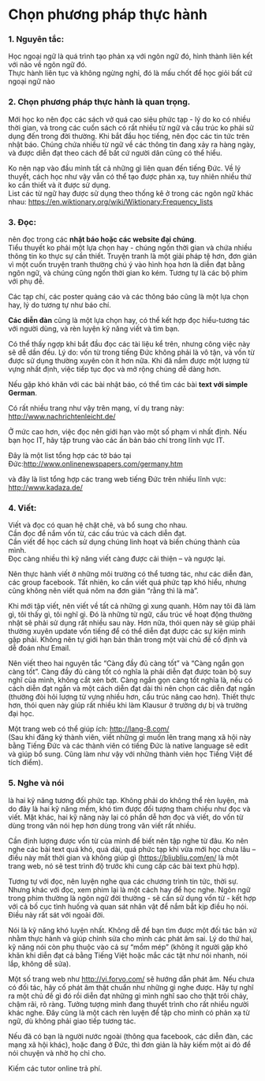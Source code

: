 # Chọn phương pháp thực hành
### 1. Nguyên tắc:
Học ngoại ngữ là quá trình tạo phản xạ với ngôn ngữ đó, hình thành liên kết với não về ngôn ngữ đó. <br>
Thực hành liên tục và không ngừng nghỉ, đó là mấu chốt để học giỏi bất cứ ngoại ngữ nào

### 2. Chọn phương pháp thực hành là quan trọng. <br>
Mới học ko nên đọc các sách vở quá cao siêu phức tạp - lý do ko có nhiều thời gian, và trong các cuốn sách có rất nhiều từ ngữ và cấu trúc ko phải sử dụng đến trong đời thường. Khi bắt đầu học tiếng, nên đọc các tin tức trên nhật báo. Chúng chứa nhiều từ ngữ về các thông tin đang xảy ra hàng ngày, và được diễn đạt theo cách để bất cứ người dân cũng có thể hiểu.

Ko nên nạp vào đầu mình tất cả những gì liên quan đến tiếng Đức. Về lý thuyết, cách học như vậy vẫn có thể tạo được phản xạ, tuy nhiên nhiều thứ ko cần thiết và ít được sử dụng. <br />
List các từ ngữ hay được sử dụng theo thống kê ở trong các ngôn ngữ khác nhau: https://en.wiktionary.org/wiki/Wiktionary:Frequency_lists

### 3. Đọc:
nên đọc trong các **nhật báo hoặc các website đại chúng**. <br>
Tiểu thuyết ko phải một lựa chọn hay - chúng ngốn thời gian và chứa nhiều thông tin ko thực sự cần thiết. Truyện tranh là một giải pháp tệ hơn, đơn giản vì một cuốn truyện tranh thường chú ý vào hình họa hơn là diễn đạt bằng ngôn ngữ, và chúng cũng ngốn thời gian ko kém. Tương tự là các bộ phim với phụ đề.

Các tạp chí, các poster quảng cáo và các thông báo cũng là một lựa chọn hay, lý do tương tự như báo chí.

**Các diễn đàn** cũng là một lựa chọn hay, có thể kết hợp đọc hiểu-tương tác với người dùng, và rèn luyện kỹ năng viết và tìm bạn.

Có thể thấy ngợp khi bắt đầu đọc các tài liệu kể trên, nhưng công việc này sẽ dễ dần đều. Lý do: vốn từ trong tiếng Đức không phải là vô tận, và vốn từ được sử dụng thường xuyên còn ít hơn nữa. Khi đã nắm được một lượng từ vựng nhất định, việc tiếp tục đọc và mở rộng chúng dễ dàng hơn.

Nếu gặp khó khăn với các bài nhật báo, có thể tìm các bài **text với simple German**. <br>

Có rất nhiều trang như vậy trên mạng, ví dụ trang này: http://www.nachrichtenleicht.de/

Ở mức cao hơn, việc đọc nên giới hạn vào một số phạm vi nhất định. Nếu bạn học IT, hãy tập trung vào các ấn bản báo chí trong lĩnh vực IT. <br>

Đây là một list tổng hợp các tờ báo tại Đức:http://www.onlinenewspapers.com/germany.htm

và đây là list tổng hợp các trang web tiếng Đức trên nhiều lĩnh vực: http://www.kadaza.de/

### 4. Viết:
Viết và đọc có quan hệ chặt chẽ, và bổ sung cho nhau. <br>
Cần đọc để nắm vốn từ, các cấu trúc và cách diễn đạt. <br>
Cần viết để học cách sử dụng chúng linh hoạt và biến chúng thành của mình. <br>
Đọc càng nhiều thì kỹ năng viết càng được cải thiện – và ngược lại.

Nên thực hành viết ở những môi trường có thể tương tác, như các diễn đàn, các group facebook. Tất nhiên, ko cần viết quá phức tạp khó hiểu, nhưng cũng không nên viết quá nôm na đơn giản “rằng thì là mà”.

Khi mới tập viết, nên viết về tất cả những gì xung quanh. Hôm nay tôi đã làm gì, tôi thấy gì, tôi nghĩ gì. Đó là những từ ngữ, cấu trúc về hoạt động thường nhật sẽ phải sử dụng rất nhiều sau này. Hơn nữa, thói quen này sẽ giúp phải thường xuyên update vốn tiếng để có thể diễn đạt được các sự kiện mình gặp phải. Không nên tự giới hạn bản thân trong một vài chủ đề cố định và dễ đoán như Email.

Nên viết theo hai nguyên tắc “Càng đầy đủ càng tốt” và “Càng ngắn gọn càng tốt”. Càng đầy đủ càng tốt có nghĩa là phải diễn đạt được toàn bộ suy nghĩ của mình, không cắt xén bớt. Càng ngắn gọn càng tốt nghĩa là, nếu có cách diễn đạt ngắn và một cách diễn đạt dài thì nên chọn các diễn đạt ngắn (thường đòi hỏi lượng từ vựng nhiều hơn, cấu trúc nâng cao hơn). Thiết thực hơn, thói quen này giúp rất nhiều khi làm Klausur ở trường dự bị và trường đại học.

Một trang web có thể giúp ích: http://lang-8.com/ <br>
(Sau khi đăng ký thành viên, viết những gì muốn lên trang mạng xã hội này bằng Tiếng Đức và các thành viên có tiếng Đức là native language sẽ edit và giúp bổ sung. Cũng làm như vậy với những thành viên học Tiếng Việt để tích điểm).

### 5. Nghe và nói 
là hai kỹ năng tương đối phức tạp. Không phải do không thể rèn luyện, mà do đây là hai kỹ năng mềm, khó tìm được đối tượng tham chiếu như đọc và viết. Mặt khác, hai kỹ năng này lại có phần dễ hơn đọc và viết, do vốn từ dùng trong văn nói hẹp hơn dùng trong văn viết rất nhiều.

Cần định lượng được vốn từ của mình để biết nên tập nghe từ đâu. Ko nên nghe các bài text quá khó, quá dài, quá phức tạp khi vừa mới học chưa lâu – điều này mất thời gian và không giúp gì (https://bliubliu.com/en/ là một trang web, nó sẽ test trình độ trước khi cung cấp các bài text phù hợp).

Tương tự với đọc, nên luyện nghe qua các chương trình tin tức, thời sự. Nhưng khác với đọc, xem phim lại là một cách hay để học nghe. Ngôn ngữ trong phim thường là ngôn ngữ đời thường - sẽ cần sử dụng vốn từ - kết hợp với cả bố cục tình huống và quan sát nhân vật để nắm bắt kịp điều họ nói. Điều này rất sát với ngoài đời.

Nói là kỹ năng khó luyện nhất. Không dễ để bạn tìm được một đối tác bản xứ nhằm thực hành và giúp chỉnh sửa cho mình các phát âm sai. Lý do thứ hai, kỹ năng nói còn phụ thuộc vào cả sự “mồm mép” (không ít người gặp khó khăn khi diễn đạt cả bằng Tiếng Việt hoặc mắc các tật như nói nhanh, nói lắp, không dễ sửa).

Một số trang web như http://vi.forvo.com/ sẽ hướng dẫn phát âm. Nếu chưa có đối tác, hãy cố phát âm thật chuẩn như những gì nghe được. Hãy tự nghĩ ra một chủ đề gì đó rồi diễn đạt những gì mình nghĩ sao cho thật trôi chảy, chậm rãi, rõ ràng. Tưởng tượng mình đang thuyết trình cho rất nhiều người khác nghe. Đây cũng là một cách rèn luyện để tập cho mình có phản xạ từ ngữ, dù không phải giao tiếp tương tác.

Nếu đã có bạn là người nước ngoài (thông qua facebook, các diễn đàn, các mạng xã hội khác), hoặc đang ở Đức, thì đơn giản là hãy kiếm một ai đó để nói chuyện và nhờ họ chỉ cho.

Kiếm các tutor online trả phí.


